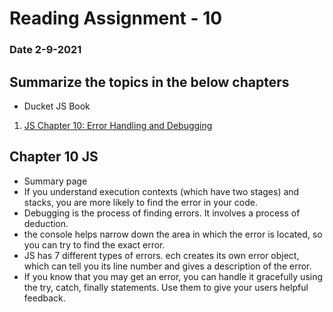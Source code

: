 # Reading Assignment - 10
### Date 2-9-2021
 
## Summarize the topics in the below chapters
- Ducket JS Book
1. [JS Chapter 10: Error Handling and Debugging](#chapter-10-js)

## Chapter 10 JS
- Summary page
- If you understand execution contexts (which have two stages) and stacks, you are more likely to find the error in your code.
- Debugging is the process of finding errors. It involves a process of deduction.
- the console helps narrow down the area in which the error is located, so you can try to find the exact error.
- JS has 7 different types of errors. ech creates its own error object, which can tell you its line number and gives a description of the error.
- If you know that you may get an error, you can handle it gracefully using the try, catch, finally statements. Use them to give your users helpful feedback.